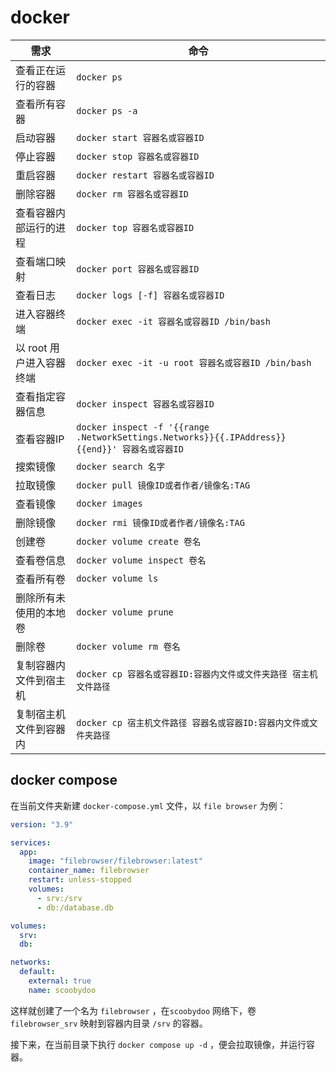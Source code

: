 # docker

| 需求              | 命令                                                                                      |
|-----------------|-----------------------------------------------------------------------------------------|
| 查看正在运行的容器       | `docker ps`                                                                             |
| 查看所有容器          | `docker ps -a`                                                                          |
| 启动容器            | `docker start 容器名或容器ID`                                                                 |
| 停止容器            | `docker stop 容器名或容器ID`                                                                  |
| 重启容器            | `docker restart 容器名或容器ID`                                                               |
| 删除容器            | `docker rm 容器名或容器ID`                                                                    |
| 查看容器内部运行的进程     | `docker top 容器名或容器ID`                                                                   |
| 查看端口映射          | `docker port 容器名或容器ID`                                                                  |
| 查看日志            | `docker logs [-f] 容器名或容器ID`                                                             |
| 进入容器终端          | `docker exec -it 容器名或容器ID /bin/bash`                                                    |
| 以 root 用户进入容器终端 | `docker exec -it -u root 容器名或容器ID /bin/bash`                                            |
| 查看指定容器信息        | `docker inspect 容器名或容器ID`                                                               |
| 查看容器IP          | `docker inspect -f '{{range .NetworkSettings.Networks}}{{.IPAddress}}{{end}}' 容器名或容器ID` |
| 搜索镜像            | `docker search 名字`                                                                      |
| 拉取镜像            | `docker pull 镜像ID或者作者/镜像名:TAG`                                                          |
| 查看镜像            | `docker images`                                                                         |
| 删除镜像            | `docker rmi 镜像ID或者作者/镜像名:TAG`                                                           |
| 创建卷             | `docker volume create 卷名`                                                               |
| 查看卷信息           | `docker volume inspect 卷名`                                                              |
| 查看所有卷           | `docker volume ls`                                                                      |
| 删除所有未使用的本地卷     | `docker volume prune`                                                                   |
| 删除卷             | `docker volume rm 卷名`                                                                   |
| 复制容器内文件到宿主机     | `docker cp 容器名或容器ID:容器内文件或文件夹路径 宿主机文件路径`                                                |
| 复制宿主机文件到容器内     | `docker cp 宿主机文件路径 容器名或容器ID:容器内文件或文件夹路径`                                                |

## docker compose

在当前文件夹新建 `docker-compose.yml` 文件，以 `file browser` 为例：

```yaml
version: "3.9"

services:
  app:
    image: "filebrowser/filebrowser:latest"
    container_name: filebrowser
    restart: unless-stopped
    volumes:
      - srv:/srv
      - db:/database.db

volumes:
  srv:
  db:

networks:
  default:
    external: true
    name: scoobydoo
```

这样就创建了一个名为 `filebrowser` ，在`scoobydoo` 网络下，卷 `filebrowser_srv` 映射到容器内目录 `/srv` 的容器。

接下来，在当前目录下执行 `docker compose up -d` ，便会拉取镜像，并运行容器。
